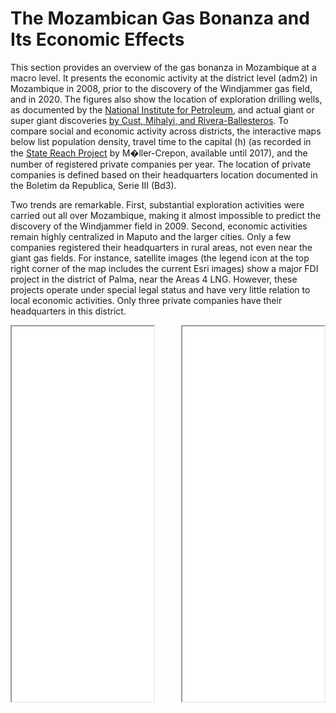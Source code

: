 <head>
    <link rel="stylesheet" href="../styles.css">
</head>

# The Mozambican Gas Bonanza and Its Economic Effects
This section provides an overview of the gas bonanza in Mozambique at a macro level. It presents the economic activity at the district level (adm2) in Mozambique in 2008, prior to the discovery of the Windjammer gas field, and in 2020.
The figures also show the location of exploration drilling wells, as documented by the [National Institute for Petroleum](https://www.inp.gov.mz/en), and actual giant or super giant discoveries [by Cust, Mihalyi, and Rivera-Ballesteros](https://dataverse.harvard.edu/dataset.xhtml?persistentId=doi:10.7910/DVN/MEH5CS). To compare social and economic activity across districts, the interactive maps below list population density, travel time to the capital (h) (as recorded in the [State Reach Project](https://www.carlmueller-crepon.org/project/statecap_data/) by M�ller-Crepon, available until 2017), and the number of registered private companies per year. The location of private companies is defined based on their headquarters location documented in the Boletim da Republica, Serie III (Bd3).

Two trends are remarkable. First, substantial exploration activities were carried out all over Mozambique, making it almost impossible to predict the discovery of the Windjammer field in 2009. Second, economic activities remain highly centralized in Maputo and the larger cities. Only a few companies registered their headquarters in rural areas, not even near the giant gas fields. For instance, satellite images (the legend icon at the top right corner of the map includes the current Esri images) show a major FDI project in the district of Palma, near the Areas 4 LNG. However, these projects operate under special legal status and have very little relation to local economic activities. Only three private companies have their headquarters in this district.


<div style="display: flex; justify-content: space-between;">
    <iframe src="../assets/maps/adm2_2008.html" width="45%" height="600px"></iframe>
    <iframe src="../assets/maps/adm2_2020.html" width="45%" height="600px"></iframe>
</div>